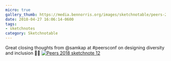 ```yaml
---
micro: true
gallery_thumb: https://media.bennorris.org/images/sketchnotable/peers-2018/peers-2018-sketchnote-12.jpg
date: 2018-04-27 16:06:14-0600
tags:
- sketchnotes
category: Sketchnotable
---
```


Great closing thoughts from @samkap at #peersconf on designing diversity and inclusion ✍🏼 [![Peers 2018 sketchnote 12](https://media.bennorris.org/images/sketchnotable/peers-2018/peers-2018-sketchnote-12.jpg)](https://media.bennorris.org/images/sketchnotable/peers-2018/peers-2018-sketchnote-12.jpg)